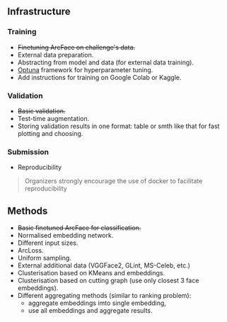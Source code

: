 ## Infrastructure

### Training

* ~~Finetuning ArcFace on challenge's data.~~
* External data preparation.
* Abstracting from model and data (for external data training).
* [Optuna](https://github.com/optuna/optuna) framework for hyperparameter tuning.
* Add instructions for training on Google Colab or Kaggle.

### Validation

* ~~Basic validation.~~
* Test-time augmentation.
* Storing validation results in one format: table or smth like that for fast plotting and choosing.

### Submission

* Reproducibility
> Organizers strongly encourage the use of docker to facilitate reproducibility

## Methods

* ~~Basic finetuned ArcFace for classification.~~
* Normalised embedding network.
* Different input sizes.
* ArcLoss.
* Uniform sampling.
* External additional data (VGGFace2, GLint, MS-Celeb, etc.)
* Clusterisation based on KMeans and embeddings.
* Clusterisation based on cutting graph (use only closest 3 face embeddings).
* Different aggregating methods (similar to ranking problem):
  * aggregate embeddings imto single embedding,
  * use all embeddings and aggregate results.
